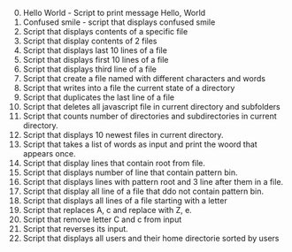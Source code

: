0. Hello World - Script to print message Hello, World
1. Confused smile - script that displays confused smile
2. Script that displays contents of a specific file
3. Script that display contents of 2 files
4. Script that displays last 10 lines of a file
5. Script that displays first 10 lines of a file
6. Script that displays third line of a file
7. Script that create a file named with different characters and words
8. Script that writes into a file the current state of a directory 
9. Script that duplicates the last line of a file
10. Script that deletes all javascript file in current directory and subfolders
11. Script that counts number of directories and subdirectories in current directory.
12. Script that displays 10 newest files in current directory.
13. Script that takes a list of words as input and print the woord that appears once.
14. Script that display lines that contain root from file.
15. Script that displays number of line that contain pattern bin.
16. Script that displays lines with pattern root and 3 line after them in a file.
17. Script that display all line of a file that ddo not contain pattern bin.
18. Script that displays all lines of a file starting with a letter
19. Script that replaces A, c and replace with Z, e.
20. Script that remove letter C and c from input
21. Script that reverses its input. 
22. Script that displays all users and their home directorie sorted by users

